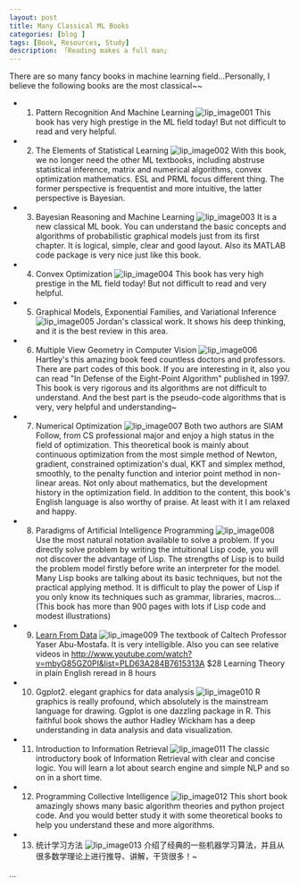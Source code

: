 ```yaml
---
layout: post  
title: Many Classical ML Books
categories: [blog ]  
tags: [Book, Resources, Study]  
description: 「Reading makes a full man」   
---
```


There are so many fancy books in machine learning field...Personally, I believe the following books are the most classical~~


* 1. Pattern Recognition And Machine Learning
![lip_image001](/img/2015MLBookList/PRML.jpg)
This book has very high prestige in the ML field today! But not difficult to read and very helpful.

* 2. The Elements of Statistical Learning
![lip_image002](/img/015MLBookList/ESL.jpg)
With this book, we no longer need the other ML textbooks, including abstruse statistical inference, matrix and numerical algorithms, convex optimization mathematics.
ESL and PRML focus different thing. The former perspective is frequentist and more intuitive, the latter perspective is Bayesian. 

* 3. Bayesian Reasoning and Machine Learning
![lip_image003](/img/2015MLBookList/BayesianReasoningML.jpg)
It is a new classical ML book. You can understand the basic concepts and algorithms of probabilistic graphical models just from its first chapter. It is logical, simple, clear and good layout. Also its MATLAB code package is very nice just like this book.

* 4. Convex Optimization
![lip_image004](/img/2015MLBookList/ConvexOptimization.jpg)
This book has very high prestige in the ML field today! But not difficult to read and very helpful.


* 5. Graphical Models, Exponential Families, and Variational Inference
![lip_image005](/img/2015MLBookList/GraphicalModels.jpg)
Jordan's classical work. It shows his deep thinking, and it is the best review in this area. 

* 6. Multiple View Geometry in Computer Vision
![lip_image006](/img/2015MLBookList/MultipleViewGeometryCV.jpg)
Hartley's this amazing book feed countless doctors and professors. There are part codes of this book. If you are interesting in it, also you can read "In Defense of the Eight-Point Algorithm" published in 1997. This book is very rigorous and its algorithms are not difficult to understand. And the best part is the pseudo-code algorithms that is very, very helpful and understanding~

* 7. Numerical Optimization
![lip_image007](/img/2015MLBookList/NumericalOptimization.jpg)
Both two authors are SIAM Follow, from CS professional major and enjoy a high status in the field of optimization. This theoretical book is mainly about continuous optimization from the most simple method of Newton, gradient, constrained optimization's dual, KKT and simplex method, smoothly, to the penalty function and interior point method in non-linear areas. Not only about mathematics, but the development history in the optimization field. In addition to the content, this book's English language is also worthy of praise. At least with it I am relaxed and happy.

* 8. Paradigms of Artificial Intelligence Programming
![lip_image008](/img/2015MLBookList/ParadigmsAIProgramming.jpg)
Use the most natural notation available to solve a problem.
If you directly solve problem by writing the intuitional Lisp code, you will not discover the advantage of Lisp. The strengths of Lisp is to build the problem model firstly before write an interpreter for the model. Many Lisp books are talking about its basic techniques, but not the practical applying method. It is difficult to play the power of Lisp if you only know its techniques such as grammar, libraries, macros...(This book has more than 900 pages with lots if Lisp code and modest illustrations)

* 9. [Learn From Data](http://work.caltech.edu/telecourse.html)
![lip_image009](/img/2015MLBookList/LearnFromData.jpg)
The textbook of Caltech Professor Yaser Abu-Mostafa. It is very intelligible. Also you can see relative videos in http://www.youtube.com/watch?v=mbyG85GZ0PI&list=PLD63A284B7615313A $28 Learning Theory in plain English reread in 8 hours

* 10. Ggplot2. elegant graphics for data analysis
![lip_image010](/img/2015MLBookList/ggplot2.jpg)
R graphics is really profound, which absolutely is the mainstream language for drawing. Ggplot is one dazzling package in R. This faithful book shows the author Hadley Wickham has a deep understanding in data analysis and data visualization.


* 11. Introduction to Information Retrieval
![lip_image011](/img/2015MLBookList/IntroductionIR.jpg)
The classic introductory book of Information Retrieval with clear and concise logic. You will learn a lot about search engine and simple NLP and so on in a short time.

* 12. Programming Collective Intelligence
![lip_image012](/img/2015MLBookList/CollectiveIntelligence.jpg)
This short book amazingly shows many basic algorithm theories and python project code. And you would better study it with some theoretical books to help you understand these and more algorithms.

* 13. 统计学习方法
![lip_image013](/img/2015MLBookList/SLMethods.jpg)
介绍了经典的一些机器学习算法，并且从很多数学理论上进行推导、讲解，干货很多！~


...
